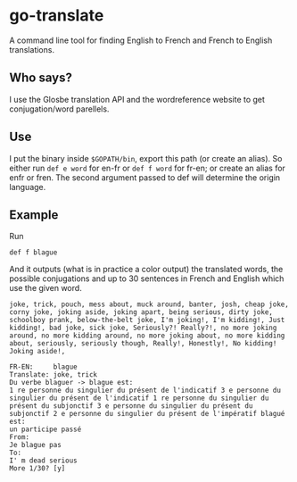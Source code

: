 # go-translate
A command line tool for finding English to French and French to English translations.

## Who says?
I use the Glosbe translation API and the wordreference website to get conjugation/word parellels.

## Use
I put the binary inside `$GOPATH/bin`, export this path (or create an alias). So either run `def e word` for en-fr or `def f word` for fr-en; or create an alias for enfr or fren. The second argument passed to def will determine the origin language.

## Example 

Run 

    def f blague
	
And it outputs (what is in practice a color output) the translated words, the possible conjugations and up to 30 sentences in French and English which use the given word.

	joke, trick, pouch, mess about, muck around, banter, josh, cheap joke, corny joke, joking aside, joking apart, being serious, dirty joke, schoolboy prank, below-the-belt joke, I'm joking!, I'm kidding!, Just kidding!, bad joke, sick joke, Seriously?! Really?!, no more joking around, no more kidding around, no more joking about, no more kidding about, seriously, seriously though, Really!, Honestly!, No kidding! Joking aside!, 

	FR-EN:     blague 
	Translate: joke, trick 
	Du verbe blaguer -> blague est:
	1 re personne du singulier du présent de l'indicatif 3 e personne du singulier du présent de l'indicatif 1 re personne du singulier du présent du subjonctif 3 e personne du singulier du présent du subjonctif 2 e personne du singulier du présent de l'impératif blagué est:
	un participe passé 
	From: 
	Je blague pas
	To:
	I' m dead serious
	More 1/30? [y] 


